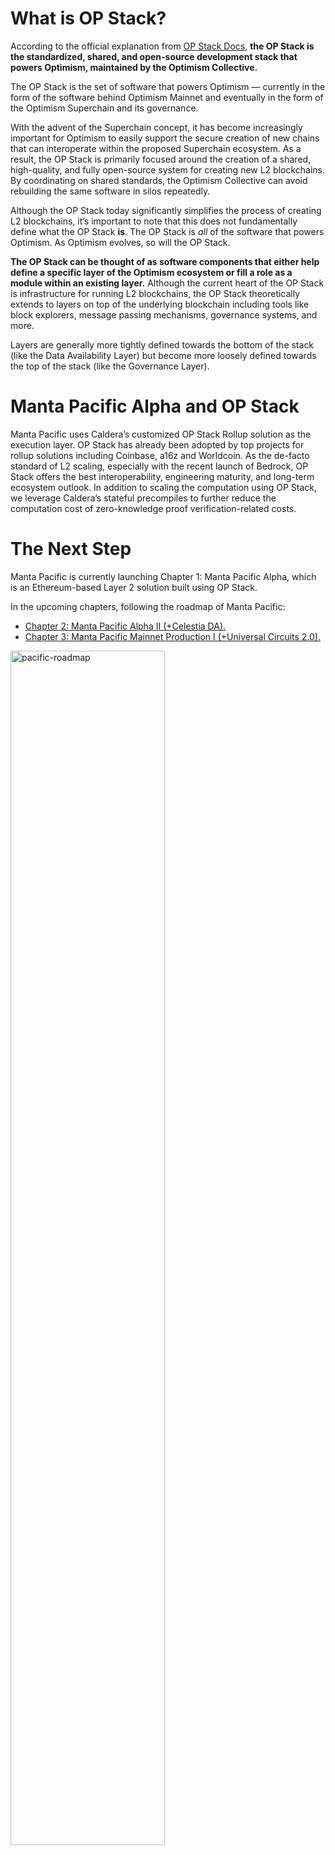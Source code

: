 # What is OP Stack?

According to the official explanation from [OP Stack Docs](https://stack.optimism.io/#the-op-stack-powers-optimism), **the OP Stack is the standardized, shared, and open-source development stack that powers Optimism, maintained by the Optimism Collective.**

The OP Stack is the set of software that powers Optimism — currently in the form of the software behind Optimism Mainnet and eventually in the form of the Optimism Superchain and its governance.

With the advent of the Superchain concept, it has become increasingly important for Optimism to easily support the secure creation of new chains that can interoperate within the proposed Superchain ecosystem. As a result, the OP Stack is primarily focused around the creation of a shared, high-quality, and fully open-source system for creating new L2 blockchains. By coordinating on shared standards, the Optimism Collective can avoid rebuilding the same software in silos repeatedly.

Although the OP Stack today significantly simplifies the process of creating L2 blockchains, it’s important to note that this does not fundamentally define what the OP Stack **is**. The OP Stack is *all* of the software that powers Optimism. As Optimism evolves, so will the OP Stack.

**The OP Stack can be thought of as software components that either help define a specific layer of the Optimism ecosystem or fill a role as a module within an existing layer.** Although the current heart of the OP Stack is infrastructure for running L2 blockchains, the OP Stack theoretically extends to layers on top of the underlying blockchain including tools like block explorers, message passing mechanisms, governance systems, and more.

Layers are generally more tightly defined towards the bottom of the stack (like the Data Availability Layer) but become more loosely defined towards the top of the stack (like the Governance Layer).

# **Manta Pacific Alpha and** OP Stack

Manta Pacific uses Caldera’s customized OP Stack Rollup solution as the execution layer. OP Stack has already been adopted by top projects for rollup solutions including Coinbase, a16z and Worldcoin. As the de-facto standard of L2 scaling, especially with the recent launch of Bedrock, OP Stack offers the best interoperability, engineering maturity, and long-term ecosystem outlook. In addition to scaling the computation using OP Stack, we leverage Caldera’s stateful precompiles to further reduce the computation cost of zero-knowledge proof verification-related costs.

# The Next Step

Manta Pacific is currently launching Chapter 1: Manta Pacific Alpha, which is an Ethereum-based Layer 2 solution built using OP Stack.

In the upcoming chapters, following the roadmap of Manta Pacific:
- [Chapter 2: Manta Pacific Alpha II (+Celestia DA).](/docs/concepts/Celestia)
- [Chapter 3: Manta Pacific Mainnet Production I (+Universal Circuits 2.0).](/docs/zkShuffle/Overview)

<div style={{textAlign: 'center',marginBottom: '24px'}}>
    <img alt="pacific-roadmap" src="/img/guides/pacific-roadmap.png" width="70%"/>
</div>